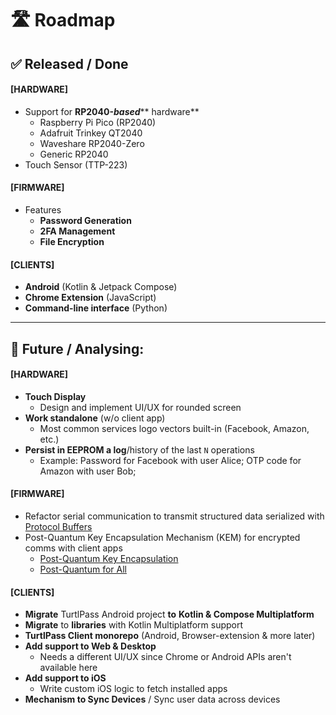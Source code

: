 # 🛣️ Roadmap

## ✅ Released / Done

#### \[HARDWARE]

* Support for **RP2040-**_**based**_** hardware**
  * Raspberry Pi Pico (RP2040)
  * Adafruit Trinkey QT2040
  * Waveshare RP2040-Zero
  * Generic RP2040
* Touch Sensor (TTP-223)

#### \[FIRMWARE]

* Features
  * **Password Generation**
  * **2FA Management**
  * **File Encryption**

#### \[CLIENTS]

* **Android** (Kotlin & Jetpack Compose)
* **Chrome Extension** (JavaScript)
* **Command-line interface** (Python)

***

## 🚀 Future / Analysing:

#### \[HARDWARE]

* **Touch Display**
  * Design and implement UI/UX for rounded screen
* **Work standalone** (w/o client app)
  * Most common services logo vectors built-in (Facebook, Amazon, etc.)
* **Persist in EEPROM a log**/history of the last `N` operations
  * Example: Password for Facebook with user Alice; OTP code for Amazon with user Bob;

#### \[FIRMWARE]

* Refactor serial communication to transmit structured data serialized with [Protocol Buffers](https://protobuf.dev)
* Post-Quantum Key Encapsulation Mechanism (KEM) for encrypted comms with client apps
  * [Post-Quantum Key Encapsulation](https://blog.cloudflare.com/post-quantum-key-encapsulation)
  * [Post-Quantum for All](https://blog.cloudflare.com/post-quantum-for-all)

#### \[CLIENTS]

* **Migrate** TurtlPass Android project **to** **Kotlin & Compose Multiplatform**
* **Migrate** to **libraries** with Kotlin Multiplatform support
* **TurtlPass Client monorepo** (Android, Browser-extension & more later)
* **Add support to Web & Desktop**
  * Needs a different UI/UX since Chrome or Android APIs aren't available here
* **Add support to iOS**
  * Write custom iOS logic to fetch installed apps
* **Mechanism to Sync Devices** / Sync user data across devices
